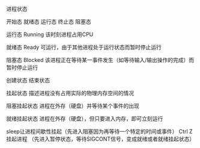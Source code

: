 进程状态


开始态 就绪态 运行态 终止态
  		阻塞态


运行态 Running
该时刻进程占用CPU

就绪态 Ready
可运行，由于其他进程处于运行状态而暂时停止运行

阻塞态 Blocked
该进程正在等待某一事件发生（如等待输入/输出操作的完成）而暂时停止运行

创建状态
结束状态



挂起状态
描述进程没有占用实际的物理内存空间的情况

阻塞挂起状态
进程在外存（硬盘）并等待某个事件的出现

就绪挂起状态
进程在外存（硬盘），但只要进入内存，即可立刻运行


sleep让进程间歇性挂起（先进入阻塞因为再等待一个特定的时间或事件）
Ctrl Z 挂起进程 （先进入暂停状态，等待SIGCONT信号，变成就绪或者就绪挂起状态）



